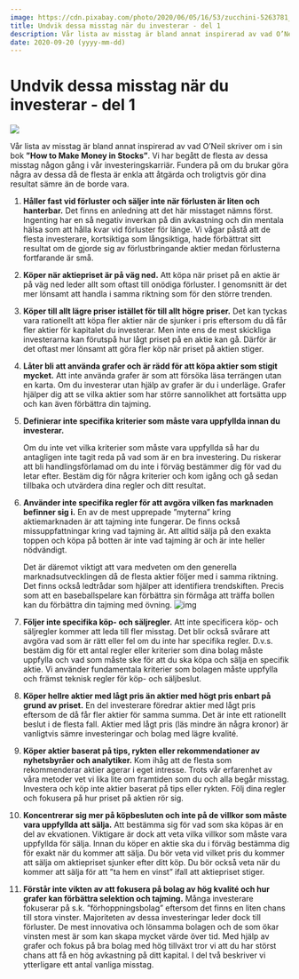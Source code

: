 ```yaml
---
image: https://cdn.pixabay.com/photo/2020/06/05/16/53/zucchini-5263781_1280.jpg
title: Undvik dessa misstag när du investerar - del 1
description: Vår lista av misstag är bland annat inspirerad av vad O’Neil skriver om i sin bok ”How to Make Money in Stocks”. Vi har begått de flesta av dessa misstag någon gång i vår investeringskarriär. Fundera på om du brukar göra några av dessa då de flesta är enkla att...
date: 2020-09-20 (yyyy-mm-dd)
---
```


# Undvik dessa misstag när du investerar - del 1

![](https://cdn.pixabay.com/photo/2017/09/07/08/54/money-2724241_1280.jpg)

Vår lista av misstag är bland annat inspirerad av vad O’Neil skriver om i sin bok **”How to Make Money in Stocks”**. Vi har begått de flesta av dessa misstag någon gång i vår investeringskarriär. Fundera på om du brukar göra några av dessa då de flesta är enkla att åtgärda och troligtvis gör dina resultat sämre än de borde vara.

1. **Håller fast vid förluster och säljer inte när förlusten är liten och hanterbar.**
   Det finns en anledning att det här misstaget nämns först. Ingenting har en så negativ inverkan på din avkastning och din mentala hälsa som att hålla kvar vid förluster för länge. Vi vågar påstå att de flesta investerare, kortsiktiga som långsiktiga, hade förbättrat sitt resultat om de gjorde sig av förlustbringande aktier medan förlusterna fortfarande är små.

2. **Köper när aktiepriset är på väg ned.**
   Att köpa när priset på en aktie är på väg ned leder allt som oftast till onödiga förluster. I genomsnitt är det mer lönsamt att handla i samma riktning som för den större trenden.

3. **Köper till allt lägre priser istället för till allt högre priser.**
   Det kan tyckas vara rationellt att köpa fler aktier när de sjunker i pris eftersom du då får fler aktier för kapitalet du investerar. Men inte ens de mest skickliga investerarna kan förutspå hur lågt priset på en aktie kan gå. Därför är det oftast mer lönsamt att göra fler köp när priset på aktien stiger.

4. **Låter bli att använda grafer och är rädd för att köpa aktier som stigit mycket.**
   Att inte använda grafer är som att försöka läsa terrängen utan en karta. Om du investerar utan hjälp av grafer är du i underläge. Grafer hjälper dig att se vilka aktier som har större sannolikhet att fortsätta upp och kan även förbättra din tajming.

5. **Definierar inte specifika kriterier som måste vara uppfyllda innan du investerar.**

   Om du inte vet vilka kriterier som måste vara uppfyllda så har du antagligen inte tagit reda på vad som är en bra investering. Du riskerar att bli handlingsförlamad om du inte i förväg bestämmer dig för vad du letar efter. Bestäm dig för några kriterier och kom igång och gå sedan tillbaka och utvärdera dina regler och ditt resultat.

6. **Använder inte specifika regler för att avgöra vilken fas marknaden befinner sig i.**
   En av de mest upprepade ”myterna” kring aktiemarknaden är att tajming inte fungerar. De finns också missuppfattningar kring vad tajming är. Att alltid sälja på den exakta toppen och köpa på botten är inte vad tajming är och är inte heller nödvändigt.

   Det är däremot viktigt att vara medveten om den generella marknadsutvecklingen då de flesta aktier följer med i samma riktning. Det finns också ledtrådar som hjälper att identifiera trendskiften. Precis som att en baseballspelare kan förbättra sin förmåga att träffa bollen kan du förbättra din tajming med övning.
   ![img](https://cdn.pixabay.com/photo/2016/05/22/01/38/hit-1407826_1280.jpg)

7. **Följer inte specifika köp- och säljregler.**
   Att inte specificera köp- och säljregler kommer att leda till fler misstag. Det blir också svårare att avgöra vad som är rätt eller fel om du inte har specifika regler. D.v.s. bestäm dig för ett antal regler eller kriterier som dina bolag måste uppfylla och vad som måste ske för att du ska köpa och sälja en specifik aktie. Vi använder fundamentala kriterier som bolagen måste uppfylla och främst teknisk regler för köp- och säljbeslut.

8. **Köper hellre aktier med lågt pris än aktier med högt pris enbart på grund av priset.**
   En del investerare föredrar aktier med lågt pris eftersom de då får fler aktier för samma summa. Det är inte ett rationellt beslut i de flesta fall. Aktier med lågt pris (läs mindre än några kronor) är vanligtvis sämre investeringar och bolag med lägre kvalité.

9. **Köper aktier baserat på tips, rykten eller rekommendationer av nyhetsbyråer och analytiker.**
   Kom ihåg att de flesta som rekommenderar aktier agerar i eget intresse. Trots vår erfarenhet av våra metoder vet vi lika lite om framtiden som du och alla begår misstag. Investera och köp inte aktier baserat på tips eller rykten. Följ dina regler och fokusera på hur priset på aktien rör sig.

10. **Koncentrerar sig mer på köpbesluten och inte på de villkor som måste vara uppfyllda att sälja.**
    Att bestämma sig för vad som ska köpas är en del av ekvationen. Viktigare är dock att veta vilka villkor som måste vara uppfyllda för sälja. Innan du köper en aktie ska du i förväg bestämma dig för exakt när du kommer att sälja. Du bör veta vid vilket pris du kommer att sälja om aktiepriset sjunker efter ditt köp. Du bör också veta när du kommer att sälja för att ”ta hem en vinst” ifall att aktiepriset stiger.

11. **Förstår inte vikten av att fokusera på bolag av hög kvalité och hur grafer kan förbättra selektion och tajming.**
    Många investerare fokuserar på s.k. ”förhoppningsbolag” eftersom det finns en liten chans till stora vinster. Majoriteten av dessa investeringar leder dock till förluster. De mest innovativa och lönsamma bolagen och de som ökar vinsten mest är som kan skapa mycket värde över tid. Med hjälp av grafer och fokus på bra bolag med hög tillväxt tror vi att du har störst chans att få en hög avkastning på ditt kapital. I del två beskriver vi ytterligare ett antal vanliga misstag.
